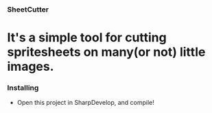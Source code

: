 ### SheetCutter

# It's a simple tool for cutting spritesheets on many(or not) little images.

### Installing

* Open this project in SharpDevelop, and compile!
